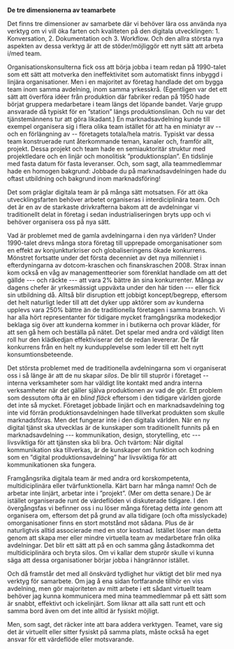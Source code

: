 **De tre dimensionerna av teamarbete**

Det finns tre dimensioner av samarbete där vi behöver lära oss använda nya verktyg om vi vill öka farten och kvaliteten på den digitala utvecklingen: 1. Konversation, 2. Dokumentation och 3. Workflow.  Och den allra största nya aspekten av dessa verktyg är att de stöder/möjliggör ett nytt sätt att arbeta i/med team. 

Organisationskonsulterna fick oss att börja jobba i team redan på 1990-talet som ett sätt att motverka den ineffektivitet som automatiskt finns inbyggd i linjära organisationer. Men i en majoritet av företag handlade det om bygga team inom samma avdelning, inom samma yrkesskrå. (Egentligen var det ett sätt att överföra idéer från produktion där fabriker redan på 1950 hade börjat gruppera medarbetare i team längs det löpande bandet. Varje grupp ansvarade då typiskt för en ”station” längs produktionslinan. Och nu var det tjänstemännens tur att göra likadant.) En marknadsavdelning kunde till exempel organisera sig i flera olika team istället för att ha en miniatyr av -- och en förlängning av -- företagets totala/hela matris. Typiskt var dessa team konstruerade runt återkommande teman, kanaler och, framför allt, projekt. Dessa projekt och team hade en semiauktoritär struktur med projektledare och en linjär och monolitisk ”produktionsplan”. En tidslinje med fasta datum för fasta leveranser. Och, som sagt, alla teammedlemmar hade en homogen bakgrund: Jobbade du på marknadsavdelningen hade du oftast utbildning och bakgrund inom marknadsföring! 

Det som präglar digitala team är på många sätt motsatsen. För att öka utvecklingsfarten behöver arbetet organiseras i interdiciplinära team. Och det är en av de starkaste drivkrafterna bakom att de avdelningar vi traditionellt delat in företag i sedan industrialiseringen bryts upp och vi behöver organisera oss på nya sätt. 

Vad är problemet med de gamla avdelningarna i den nya världen? Under 1990-talet drevs många stora företag till upprepade omorganisationer som en effekt av konjunkturkriser och globaliseringens ökade konkurrens. Mönstret fortsatte under det första decenniet av det nya millenniet i efterdyningarna av dotcom-kraschen och finanskraschen 2008. Strax innan kom också en våg av managementteorier som förenklat handlade om att det gällde --- och räckte --- att vara 2% bättre än sina konkurrenter. Många av dagens chefer är yrkesmässigt uppväxta under den här tiden --- eller fick sin utbildning då. Alltså blir disruption ett jobbigt koncept/begrepp, eftersom det helt naturligt leder till att det dyker upp aktörer som av kunderna upplevs vara 250% bättre än de traditionella företagen i samma bransch. Vi har alla hört representanter för tidigare mycket framgångsrika modekedjor beklaga sig över att kunderna kommer in i butikerna och provar kläder, för att sen gå hem och beställa på nätet. Det spelar med andra ord väldigt liten roll hur den klädkedjan effektiviserar det de redan levererar. De får konkurrens från en helt ny kundupplevelse som leder till ett helt nytt konsumtionsbeteende. 

Det största problemet med de traditionella avdelningarna som vi organiserat oss i så länge är att de nu skapar *silos*. De blir till stuprör i företaget -- interna verksamheter som har väldigt lite kontakt med andra interna verksamheter när det gäller själva produktionen av vad de gör. Ett problem som dessutom ofta är en *blind fläck* eftersom i den tidigare världen gjorde det inte så mycket. Företaget jobbade linjärt och en marknadsavdelning tog inte vid förrän produktionsavdelningen hade tillverkat produkten som skulle marknadsföras. Men det fungerar inte i den digitala världen. När en ny digital tjänst ska utvecklas är de kunskaper som traditionellt funnits på en marknadsavdelning --- kommunikation, design, storytelling, etc --- livsviktiga för att tjänsten ska bli bra. Och tvärtom: När digital kommunikation ska tillverkas, är de kunskaper om funktion och kodning som en ”digital produktionsavdelning” har livsviktiga för att kommunikationen ska fungera. 

Framgångsrika digitala team är med andra ord korskompetenta, multidiciplinära eller tvärfunktionella. Kärt barn har många namn! Och de arbetar inte linjärt, arbetar inte i ”projekt”. (Mer om detta senare.) De är istället organiserade runt de värdeflöden vi diskuterade tidigare. I den övergångsfas vi befinner oss i nu löser många företag detta *inte* genom att organisera om, eftersom det på grund av alla tidigare (och ofta misslyckade) omorganisationer finns en stort motstånd mot sådana. Plus de är naturligtvis alltid associerade med en stor kostnad. Istället löser man detta genom att skapa mer eller mindre virtuella team av medarbetare från olika avdelningar. Det blir ett sätt att på en och samma gång åstadkomma det multidiciplinära och bryta silos. Om vi kallar dem stuprör skulle vi kunna säga att dessa organisationer börjar jobba i hängrännor istället. 

Och då framstår det med all önskvärd tydlighet hur viktigt det blir med nya verktyg för samarbete. Om jag å ena sidan fortfarande tillhör en viss avdelning, men gör majoriteten av mitt arbete i ett sådant virtuellt team behöver jag kunna kommunicera med mina teammedlemmar på ett sätt som är snabbt, effektivt och ickelinjärt. Som liknar att alla satt runt ett och samma bord även om det inte alltid är fysiskt möjligt. 

Men, som sagt, det räcker inte att bara addera verktygen. Teamet, vare sig det är virtuellt eller sitter fysiskt på samma plats, måste också ha eget ansvar för ett värdeflöde eller motsvarande. 
